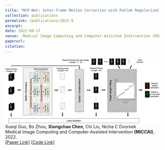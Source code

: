 ```yaml
---
title: "MCP-Net: Inter-frame Motion Correction with Patlak Regularization for Whole-body Dynamic PET"
collection: publications
permalink: /publications/2022-9
excerpt: 
date: 2022-09-17
venue:  Medical Image Computing and Computer-Assisted Intervention (MICCAI)
paperurl:  
citation: 
---
```

![](../figures/2022-MICCAI-Guo.png)  
Xueqi Guo, Bo Zhou, **Xiongchao Chen**, Chi Liu, Nicha C Dvornek  
 Medical Image Computing and Computer-Assisted Intervention **(MICCAI)**, 2022.  
[[Paper Link](https://link.springer.com/chapter/10.1007/978-3-031-16440-8_16)]
[[Code Link](https://github.com/gxq1998/MCP-Net)]  

